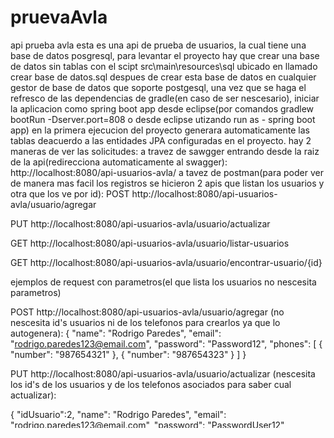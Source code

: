 # pruevaAvla
api prueba avla
esta es una api de prueba de usuarios, la cual tiene una base de datos posgresql, para levantar el proyecto hay que crear una base de datos sin tablas con el scipt src\main\resources\sql ubicado en llamado crear base de datos.sql despues de crear esta base de datos en cualquier gestor de base de datos que soporte postgesql, una vez que se haga el refresco de las dependencias de gradle(en caso de ser nescesario), iniciar la aplicacion como spring boot app desde eclipse(por comandos gradlew bootRun -Dserver.port=808 o desde eclipse utizando run as - spring boot app) en la primera ejecucion del proyecto generara automaticamente las tablas deacuerdo a las entidades JPA configuradas en el proyecto.
hay 2 maneras de ver las solicitudes:
a travez de sawgger entrando desde la raiz de la api(redirecciona automaticamente al swagger):
http://localhost:8080/api-usuarios-avla/
a tavez de postman(para poder ver de manera mas facil los registros se hicieron 2 apis que listan los usuarios y otra que los ve por id):
POST http://localhost:8080/api-usuarios-avla/usuario/agregar

PUT http://localhost:8080/api-usuarios-avla/usuario/actualizar

GET http://localhost:8080/api-usuarios-avla/usuario/listar-usuarios

GET http://localhost:8080/api-usuarios-avla/usuario/encontrar-usuario/{id}

ejemplos de request con parametros(el que lista los usuarios no nescesita parametros)

POST http://localhost:8080/api-usuarios-avla/usuario/agregar
(no nescesita id's usuarios ni de los telefonos para crearlos ya que lo autogenera):
{ 
"name": "Rodrigo Paredes", 
"email": "rodrigo.paredes123@email.com", 
"password": "Password12", 
"phones": [ 
{ 
"number": "987654321"
}, 
{ 
"number": "987654323"
} 
] 
} 

PUT http://localhost:8080/api-usuarios-avla/usuario/actualizar (nescesita los id's de los usuarios y de los telefonos asociados para saber cual actualizar):

{ 
"idUsuario":2,
"name": "Rodrigo Paredes", 
"email": "rodrigo.paredes123@email.com", 
"password": "PasswordUser12", 
"phones": [ 
{ 
"idTelefono":2,
"number": "987654321"
}, 
{ 
"idTelefono":3,
"number": "987654323"
} 
] 
} 


GET http://localhost:8080/api-usuarios-avla/usuario/encontrar-usuario/{id}:

GET http://localhost:8080/api-usuarios-avla/usuario/encontrar-usuario/1
